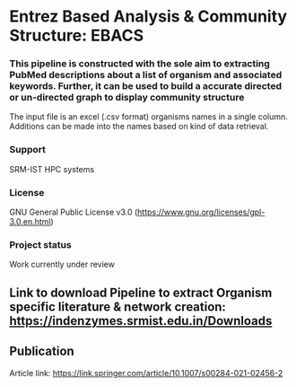 # Entrez Based Analysis & Community Structure: EBACS

### This pipeline is constructed with the sole aim to extracting PubMed descriptions about a list of organism and associated keywords. Further, it can be used to build a accurate directed or un-directed graph to display community structure

The input file is an excel (.csv format) organisms names in a single column. Additions can be made into the names based on kind of data retrieval.

### Support

SRM-IST HPC systems

### License

GNU General Public License v3.0 (https://www.gnu.org/licenses/gpl-3.0.en.html)


### Project status
Work currently under review


## Link to download Pipeline to extract Organism specific literature & network creation: https://indenzymes.srmist.edu.in/Downloads


## Publication 
Article link: https://link.springer.com/article/10.1007/s00284-021-02456-2

